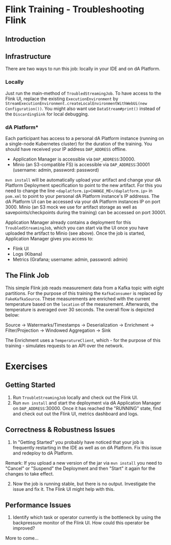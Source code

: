# Flink Training - Troubleshooting Flink

## Introduction

## Infrastructure

There are two ways to run this job: locally in your IDE and on dA Platform. 

### Locally

Just run the main-method of `TroubledStreamingJob`. To have access to the Flink UI, replace the existing `ExecutionEnvironment` by `StreamExecutionEnvironment.createLocalEnvironmentWithWebUi(new Configuration())`. You might also want use `DataStream#print()` instead of the `DiscardingSink` for local debugging.

### dA Platform*

Each participant has access to a personal dA Platform instance (running on a single-node Kubernetes cluster) for the duration of the training. You should have received your IP address `DAP_ADDRESS` offline.

* Application Manager is accessible via `DAP_ADDRESS`:30000. 
* Minio (an S3-compatible FS) is accessible via `DAP_ADDRESS`:30001 (username: admin, password: password)

`mvn install` will be automatically upload your artifact and change your dA Platform Deployment specification to point to the new artifact. For this you need to change the line `<daplatform.ip>CHANGE_ME</daplatform.ip>` in `pom.xml` to point to your personal dA Platform instance's IP addresss. The dA Platform UI can be accessed via your dA Platform instances IP on port 3000. Minio (an S3 mock we use for artifact storage as well as savepoints/checkpoints during the training) can be accessed on port 30001. 

Application Manager already contains a deployment for this `TroubledStreamingJob`, which you can start via the UI once you have uploaded the artifact to Minio (see above). Once the job is started, Application Manager gives you access to: 

* Flink UI
* Logs (Kibana)
* Metrics (Grafana; username: admin, password: admin)

## The Flink Job


This simple Flink job reads measurement data from a Kafka topic with eight partitions. For the purpose of this training the `KafkaConsumer` is replaced by `FakeKafkaSource`. These measurements are enriched with the current temperature based on the `location` of the measurement. Afterwards, the temperature is averaged over 30 seconds. The overall flow is depicted below:

Source -> Watermarks/Timestamps -> Deserialization -> Enrichment -> Filter/Projection -> Windowed Aggregation -> Sink  

The Enrichment uses a `TemperatureClient`, which  - for the purpose of this training - simulates requests to an API over the network. 

# Exercises

## Getting Started

1. Run `TroubleStreamingJob` locally and check out the Flink UI.
2. Run `mvn install` and start the deployment via dA Application Manager on `DAP_ADDRESS`:30000. Once it has reached the "RUNNING" state, find and check out out the Flink UI, metrics dashboard and logs.

## Correctness & Robustness Issues

1. In "Getting Started" you probably have noticed that your job is frequently restarting in the IDE as well as on dA Platform. Fix this issue and redeploy to dA Platform.

Remark: If you upload a new version of the jar via `mvn install` you need to "Cancel" or "Suspend" the Deployment and then "Start" it again for the changes to take effect.

2. Now the job is running stable, but there is no output. Investigate the issue and fix it. The Flink UI might help with this.

## Performance Issues

1. Identify which task or operator currently is the bottleneck by using the backpressure monitor of the Flink UI. How could this operator be improved?

More to come...
